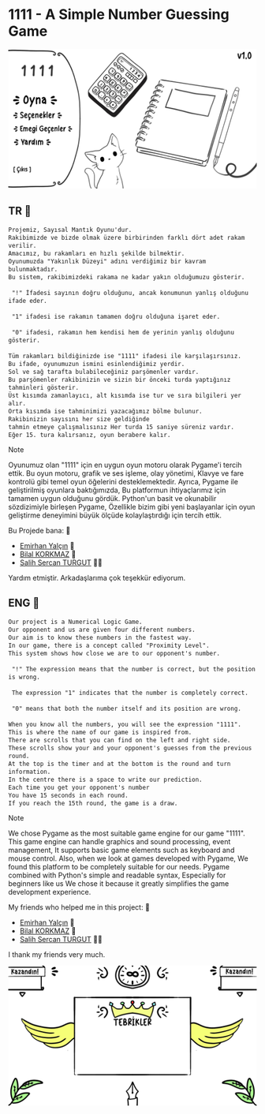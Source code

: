 # 1111 - A Simple Number Guessing Game

![Banner Photo](https://github.com/anlyetim/1111-Number-Guessing-Game/blob/main/1111%20Game/Images/1111menu.jpg)

## TR :pushpin:

```
Projemiz, Sayısal Mantık Oyunu'dur.
Rakibimizde ve bizde olmak üzere birbirinden farklı dört adet rakam verilir.
Amacımız, bu rakamları en hızlı şekilde bilmektir.
Oyunumuzda "Yakınlık Düzeyi" adını verdiğimiz bir kavram bulunmaktadır.
Bu sistem, rakibimizdeki rakama ne kadar yakın olduğumuzu gösterir.

 "!" İfadesi sayının doğru olduğunu, ancak konumunun yanlış olduğunu ifade eder.

 "1" ifadesi ise rakamın tamamen doğru olduğuna işaret eder.

 "0" ifadesi, rakamın hem kendisi hem de yerinin yanlış olduğunu gösterir.

Tüm rakamları bildiğinizde ise "1111" ifadesi ile karşılaşırsınız.
Bu ifade, oyunumuzun ismini esinlendiğimiz yerdir.
Sol ve sağ tarafta bulabileceğiniz parşömenler vardır.
Bu parşömenler rakibinizin ve sizin bir önceki turda yaptığınız tahminleri gösterir.
Üst kısımda zamanlayıcı, alt kısımda ise tur ve sıra bilgileri yer alır.
Orta kısımda ise tahminimizi yazacağımız bölme bulunur.
Rakibinizin sayısını her size geldiğinde
tahmin etmeye çalışmalısınız Her turda 15 saniye süreniz vardır.
Eğer 15. tura kalırsanız, oyun berabere kalır.

```
> [!NOTE]
> Oyunumuz olan "1111" için en uygun oyun motoru olarak Pygame'i tercih ettik.
> Bu oyun motoru, grafik ve ses işleme, olay yönetimi,
> Klavye ve fare kontrolü gibi temel oyun öğelerini desteklemektedir.
> Ayrıca, Pygame ile geliştirilmiş oyunlara baktığımızda,
> Bu platformun ihtiyaçlarımız için tamamen uygun olduğunu gördük.
> Python'un basit ve okunabilir sözdizimiyle birleşen Pygame,
> Özellikle bizim gibi yeni başlayanlar için
> oyun geliştirme deneyimini büyük ölçüde kolaylaştırdığı için tercih ettik.


Bu Projede bana: :raccoon:
- [Emirhan Yalçın](https://github.com/emrhanyalcin) :gorilla:
- [Bilal KORKMAZ](https://github.com/bilkorkmaz) :llama:
- [Salih Sercan TURGUT](url) :polar_bear:

Yardım etmiştir. Arkadaşlarıma çok teşekkür ediyorum. 

## ENG :pushpin:

```
Our project is a Numerical Logic Game.
Our opponent and us are given four different numbers.
Our aim is to know these numbers in the fastest way.
In our game, there is a concept called "Proximity Level".
This system shows how close we are to our opponent's number.

 "!" The expression means that the number is correct, but the position is wrong.

 The expression "1" indicates that the number is completely correct.

 "0" means that both the number itself and its position are wrong.

When you know all the numbers, you will see the expression "1111".
This is where the name of our game is inspired from.
There are scrolls that you can find on the left and right side.
These scrolls show your and your opponent's guesses from the previous round.
At the top is the timer and at the bottom is the round and turn information.
In the centre there is a space to write our prediction.
Each time you get your opponent's number
You have 15 seconds in each round.
If you reach the 15th round, the game is a draw.

```

> [!NOTE]
> We chose Pygame as the most suitable game engine for our game "1111".
> This game engine can handle graphics and sound processing, event management,
> It supports basic game elements such as keyboard and mouse control.
> Also, when we look at games developed with Pygame,
> We found this platform to be completely suitable for our needs.
> Pygame combined with Python's simple and readable syntax,
> Especially for beginners like us
> We chose it because it greatly simplifies the game development experience.


My friends who helped me in this project: :raccoon:
- [Emirhan Yalçın](https://github.com/emrhanyalcin) :gorilla:
- [Bilal KORKMAZ](https://github.com/bilkorkmaz) :llama:
- [Salih Sercan TURGUT](url) :polar_bear:
  
I thank my friends very much. 

![Win Photo](https://github.com/anlyetim/1111-Number-Guessing-Game/blob/main/1111%20Game/Images/Others/KAZANMA%20EKRANI.png)
